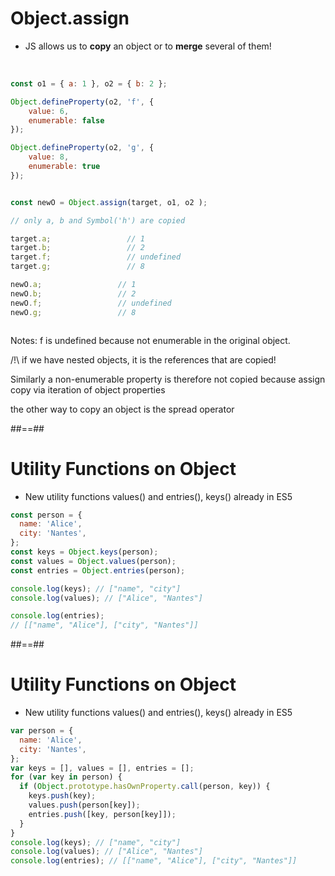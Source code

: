 <!-- .slide: class="with-code" -->
# Object.assign

- JS allows us to **copy** an object or to **merge** several of them!

<br />

<div class="row">
<div class="column">

```javascript
const o1 = { a: 1 }, o2 = { b: 2 };

Object.defineProperty(o2, 'f', {
    value: 6,
    enumerable: false
});

Object.defineProperty(o2, 'g', {
    value: 8,
    enumerable: true
});
```
</div>
<div class="column">

```javascript
const newO = Object.assign(target, o1, o2 );

// only a, b and Symbol('h') are copied

target.a;                 // 1
target.b;                 // 2
target.f;                 // undefined
target.g;                 // 8

newO.a;                 // 1
newO.b;                 // 2
newO.f;                 // undefined
newO.g;                 // 8
```

</div>
</div>

Notes:
f is undefined because not enumerable in the original object.

/!\ if we have nested objects, it is the references that are copied!

Similarly a non-enumerable property is therefore not copied because assign copy via iteration of object properties

the other way to copy an object is the spread operator

##==##

<!-- .slide: class="with-code" -->

# Utility Functions on Object

- New utility functions values() and entries(), keys() already in ES5

```javascript
const person = {
  name: 'Alice',
  city: 'Nantes',
};
const keys = Object.keys(person);
const values = Object.values(person);
const entries = Object.entries(person);

console.log(keys); // ["name", "city"]
console.log(values); // ["Alice", "Nantes"]

console.log(entries);
// [["name", "Alice"], ["city", "Nantes"]]
```
<!-- .element: class="fragment" -->

##==##

<!-- .slide: class="with-code" -->

# Utility Functions on Object

- New utility functions values() and entries(), keys() already in ES5

```javascript
var person = {
  name: 'Alice',
  city: 'Nantes',
};
var keys = [], values = [], entries = [];
for (var key in person) {
  if (Object.prototype.hasOwnProperty.call(person, key)) {
    keys.push(key);
    values.push(person[key]);
    entries.push([key, person[key]]);
  }
}
console.log(keys); // ["name", "city"]
console.log(values); // ["Alice", "Nantes"]
console.log(entries); // [["name", "Alice"], ["city", "Nantes"]]
```
<!-- .element: class="fragment" -->
